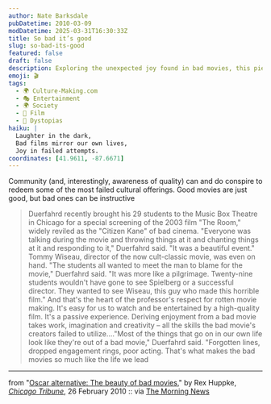 ```yaml
---
author: Nate Barksdale
pubDatetime: 2010-03-09
modDatetime: 2025-03-31T16:30:33Z
title: So bad it’s good
slug: so-bad-its-good
featured: false
draft: false
description: Exploring the unexpected joy found in bad movies, this piece highlights how audiences can connect with flawed filmmaking through shared experiences and creativity.
emoji: 🎬
tags:
  - 🌍 Culture-Making.com
  - 🎭 Entertainment
  - 🌍 Society
  - 🎥 Film
  - 🌌 Dystopias
haiku: |
  Laughter in the dark,  
  Bad films mirror our own lives,  
  Joy in failed attempts.
coordinates: [41.9611, -87.6671]
---
```


Community (and, interestingly, awareness of quality) can and do conspire to redeem some of the most failed cultural offerings. Good movies are just good, but bad ones can be instructive

> Duerfahrd recently brought his 29 students to the Music Box Theatre in Chicago for a special screening of the 2003 film "The Room," widely reviled as the "Citizen Kane" of bad cinema. "Everyone was talking during the movie and throwing things at it and chanting things at it and responding to it," Duerfahrd said. "It was a beautiful event." Tommy Wiseau, director of the now cult-classic movie, was even on hand. "The students all wanted to meet the man to blame for the movie," Duerfahrd said. "It was more like a pilgrimage. Twenty-nine students wouldn't have gone to see Spielberg or a successful director. They wanted to see Wiseau, this guy who made this horrible film." And that's the heart of the professor's respect for rotten movie making. It's easy for us to watch and be entertained by a high-quality film. It's a passive experience. Deriving enjoyment from a bad movie takes work, imagination and creativity – all the skills the bad movie's creators failed to utilize...."Most of the things that go on in our own life look like they're out of a bad movie," Duerfahrd said. "Forgotten lines, dropped engagement rings, poor acting. That's what makes the bad movies so much like the life we lead

---

from "[Oscar alternative: The beauty of bad movies](http://web.archive.org/web/20100301163210/http://www.chicagotribune.com:80/entertainment/movies/ct-talk-bad-films-0226-20100225-20,0,6628124.story)," by Rex Huppke, [_Chicago Tribune_](http://web.archive.org/web/20100301163210/http://www.chicagotribune.com:80/entertainment/movies/ct-talk-bad-films-0226-20100225-20,0,6628124.story), 26 February 2010 :: via [The Morning News](http://www.themorningnews.org/archives/headlines/2010/March/05/)
